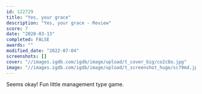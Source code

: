 ```yaml
---
id: 122729
title: "Yes, your grace"
description: "Yes, your grace - Review"
score: 7
date: "2020-03-13"
completed: FALSE
awards: ""
modified_date: "2022-07-04"
screenshots: []
cover: "//images.igdb.com/igdb/image/upload/t_cover_big/co2c8o.jpg"
image: "//images.igdb.com/igdb/image/upload/t_screenshot_huge/sc79md.jpg"
---
```

Seems okay! Fun little management type game.